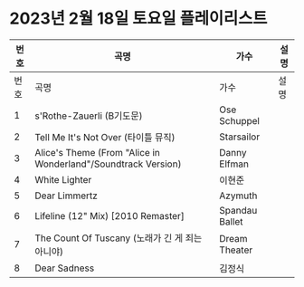 # 2023년 2월 18일 토요일 플레이리스트

| 번호 | 곡명 | 가수 | 설명 |
|------|------|------|------|
| 번호 | 곡명 | 가수 | 설명 |
| 1 | s'Rothe-Zauerli (B기도문) | Ose Schuppel |  |
| 2 | Tell Me It's Not Over (타이틀 뮤직) | Starsailor |  |
| 3 | Alice's Theme (From "Alice in Wonderland"/Soundtrack Version) | Danny Elfman |  |
| 4 | White Lighter | 이현준 |  |
| 5 | Dear Limmertz | Azymuth |  |
| 6 | Lifeline (12" Mix) [2010 Remaster] | Spandau Ballet |  |
| 7 | The Count Of Tuscany (노래가 긴 게 죄는 아니야) | Dream Theater |  |
| 8 | Dear Sadness | 김정식 |  |
